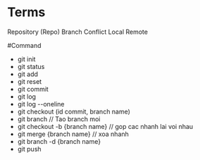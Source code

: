 # Terms

Repository (Repo)
Branch
Conflict
Local
Remote 

#Command
- git init
- git status
- git add
- git reset
- git commit
- git log
- git log --oneline
- git checkout (id commit, branch name)
- git branch 
// Tao branch moi
- git checkout -b {branch name}
// gop cac nhanh lai voi nhau
- git merge {branch name}
// xoa nhanh
- git branch -d {branch name}
- git push
